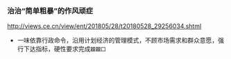 ### 治治“简单粗暴”的作风顽症
http://views.ce.cn/view/ent/201805/28/t20180528_29256034.shtml
- 一味依靠行政命令，沿用计划经济的管理模式，不顾市场需求和群众意愿，强行下达指标，硬性要求完成`龖龖囗`